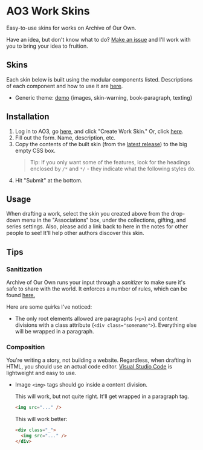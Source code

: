 # AO3 Work Skins

Easy-to-use skins for works on Archive of Our Own.

Have an idea, but don't know what to do?
[Make an issue](https://github.com/legowerewolf/AO3-themes/issues/new) and I'll work with you to
bring your idea to fruition.

## Skins

Each skin below is built using the modular components listed. Descriptions of each component and how
to use it are [here](https://github.com/legowerewolf/AO3-themes/tree/master/src/components).

- Generic theme: [demo](https://archiveofourown.org/works/16349828) {images, skin-warning,
  book-paragraph, texting}

## Installation

1. Log in to AO3, go [here](https://archiveofourown.org/skins?skin_type=WorkSkin), and click "Create
   Work Skin." Or, click [here](https://archiveofourown.org/skins/new?skin_type=WorkSkin).
2. Fill out the form. Name, description, etc.
3. Copy the contents of the built skin (from the
   [latest release](https://github.com/legowerewolf/AO3-themes/releases/latest)) to the big empty
   CSS box.
   > Tip: If you only want some of the features, look for the headings enclosed by `/*` and `*/` -
   > they indicate what the following styles do.
4. Hit "Submit" at the bottom.

## Usage

When drafting a work, select the skin you created above from the drop-down menu in the
"Associations" box, under the collections, gifting, and series settings. Also, please add a link
back to here in the notes for other people to see! It'll help other authors discover this skin.

## Tips

### Sanitization

Archive of Our Own runs your input through a _sanitizer_ to make sure it's safe to share with the
world. It enforces a number of rules, which can be found
[here.](https://archiveofourown.org/help/html-help.html)

Here are some quirks I've noticed:

- The only root elements allowed are paragraphs (`<p>`) and content divisions with a class attribute
  (`<div class="somename">`). Everything else will be wrapped in a paragraph.

### Composition

You're writing a story, not building a website. Regardless, when drafting in HTML, you should use an
actual code editor. [Visual Studio Code](https://code.visualstudio.com/) is lightweight and easy to
use.

- Image `<img>` tags should go inside a content division.

  This will work, but not quite right. It'll get wrapped in a paragraph tag.

  ```html
  <img src="..." />
  ```

  This will work better:

  ```html
  <div class="_">
    <img src="..." />
  </div>
  ```
